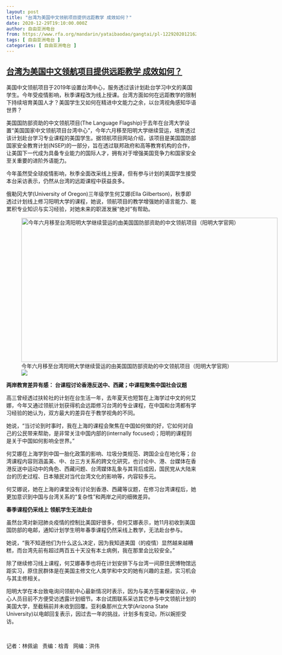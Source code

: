 ```yaml
---
layout: post
title: "台湾为美国中文领航项目提供远距教学 成效如何？"
date: 2020-12-29T19:10:00.000Z
author: 自由亚洲电台
from: https://www.rfa.org/mandarin/yataibaodao/gangtai/pl-12292020121620.html
tags: [ 自由亚洲电台 ]
categories: [ 自由亚洲电台 ]
---
```

<!--1609269000000-->
[台湾为美国中文领航项目提供远距教学 成效如何？](https://www.rfa.org/mandarin/yataibaodao/gangtai/pl-12292020121620.html)
------

<div>
<p></p><p>美国中文领航项目于2019年设置台湾中心，服务透过该计划赴台学习中文的美国学生。今年受疫情影响，秋季课程改为线上授课。台湾方面如何在远距教学的限制下持续培育美国人才？美国学生又如何在精进中文能力之余，以台湾视角感知华语世界？<span></span></p><p><span>美国国防部资助的中文领航项目(The Language Flagship)于去年在台湾大学设置“美国国家中文领航项目台湾中心”，今年六月移至阳明大学继续营运，培育透过该计划赴台学习专业课程的美国学生。据领航项目网站介绍，该项目是美国国防部国家安全教育计划(NSEP)的一部分，旨在透过联邦政府和高等教育机构的合作，让美国下一代成为具备专业能力的国际人才，拥有对于增强美国竞争力和国家安全至关重要的进阶外语能力。</span></p><p><span>今年虽然受全球疫情影响，秋季全面改采线上授课，但有参与计划的美国学生接受本台采访表示，仍然从台湾的远距课程中获益良多。</span></p><p><span>俄勒冈大学(University of Oregon)三年级学生何艾娜(Ella Gilbertson)，秋季即透过计划线上修习阳明大学的课程，她说，领航项目的教学增强她的语言能力、能累积专业知识与实习经验，对她未来的职涯发展“绝对”有帮助。</span></p><p><span><figure class="image-richtext image-inline captioned" style="width:680px;"><img alt="今年六月移至台湾阳明大学继续营运的由美国国防部资助的中文领航项目（阳明大学官网）" height="382" src="https://www.rfa.org/mandarin/yataibaodao/gangtai/pl-12292020121620.html/pl1229a.jpg/@@images/89148dee-ca2c-491e-867f-c97cacfbe618.jpeg" title="pl1229a.jpg" width="680"/><figcaption class="image-caption">今年六月移至台湾阳明大学继续营运的由美国国防部资助的中文领航项目（阳明大学官网）</figcaption><small></small><div id="zoomattribute"><a data-caption="今年六月移至台湾阳明大学继续营运的由美国国防部资助的中文领航项目（阳明大学官网）" data-fancybox="" href="https://www.rfa.org/mandarin/yataibaodao/gangtai/pl-12292020121620.html/pl1229a.jpg" id="single_image" title="今年六月移至台湾阳明大学继续营运的由美国国防部资助的中文领航项目（阳明大学官网）"><img src="/++plone++rfa-resources/img/icon-zoom.png"/></a></div></figure></span></p><p><strong><span>两岸教育差异有感</span></strong><strong>：</strong><strong> </strong><strong>台课程讨论香港反送中、西藏；中课程聚焦中国社会议题</strong></p><p><span>高三曾经透过扶轮社的计划在台生活一年，去年夏天也短暂在上海学过中文的何艾娜，今年又通过领航计划获得机会远距修习台湾的专业课程，在中国和台湾都有学习经验的她认为，双方最大的差异在于教学视角的不同。</span></p><p><span>她说，“当讨论到时事时，我在上海的课程会聚焦在中国如何做的好，它如何对自己的公民带来帮助，是非常关注中国内部的(internally focused)；阳明的课程则是关于中国如何影响全世界。”</span></p><p><span>何艾娜在上海学到中国一胎化政策的影响、垃圾分类规范、跨国企业在地化等；台湾课程内容则涵盖美、中、台三方关系的跨文化研究，也讨论中、港、台媒体在香港反送中运动中的角色、西藏问题、台湾媒体乱象与其背后成因，国民党从大陆来台的历史过程、日本殖民对当代台湾文化的影响等，内容较多元。</span></p><p><span>何艾娜说，她在上海的课堂没有讨论到香港、西藏等议题，在修习台湾课程后，她更加意识到中国与台湾关系的“复杂性”和两岸之间的细微差异。</span></p><p><strong><span>春季课程仍采线上</span></strong> <strong>领航学生无法赴台</strong></p><p><strong><span></span></strong><span>虽然台湾对新冠肺炎疫情的控制比美国好很多，但何艾娜表示，她11月初收到美国国防部的电邮，通知计划学生明年春季课程仍然采线上教学，无法赴台参与。</span></p><p><span>她说，“我不知道他们为什么这么决定，因为我知道美国（的疫情）显然越来越糟糕，而台湾先前有超过两百五十天没有本土病例，我在那里会比较安全。”</span></p><p><span>除了继续修习线上课程，何艾娜春季也将在计划安排下与台湾一间原住民博物馆远距实习，原住民群体是在美国主修文化人类学和中文的她有兴趣的主题，实习机会与其主修相关。</span></p><p><span>阳明大学在本台致电询问领航中心最新情况时表示，因为与美方签署保密协议，中心人员目前不方便受访透露计划细节。本台试图联系采访其它参与中文领航计划的美国大学，至截稿前并未收到回覆。亚利桑那州立大学(Arizona State University)以电邮回复表示，因过去一年的挑战，计划多有变动，所以婉拒受访。</span></p><p><br/></p><p><span>记者：林佩谕   责编：梒青   网编：洪伟</span></p>
</div>
